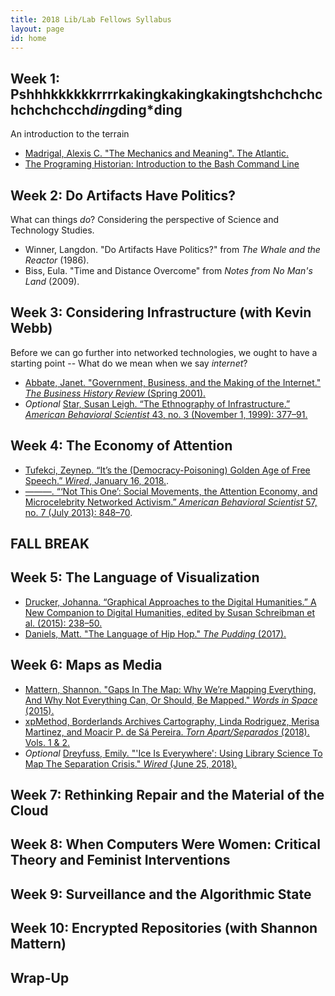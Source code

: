 ```yaml
---
title: 2018 Lib/Lab Fellows Syllabus
layout: page
id: home
---
```


## Week 1: Pshhhkkkkkkrrrrkakingkakingkakingtshchchchchchchchcch*ding*ding*ding
An introduction to the terrain

- [Madrigal, Alexis C. "The Mechanics and Meaning". The Atlantic.](https://www.theatlantic.com/technology/archive/2012/06/the-mechanics-and-meaning-of-that-ol-dial-up-modem-sound/257816/)
- [The Programing Historian: Introduction to the Bash Command Line](https://programminghistorian.org/en/lessons/intro-to-bash)

## Week 2: Do Artifacts Have Politics?
What can things *do*? Considering the perspective of Science and Technology Studies.

- Winner, Langdon. "Do Artifacts Have Politics?" from *The Whale and the Reactor* (1986).
- Biss, Eula. "Time and Distance Overcome" from *Notes from No Man's Land* (2009).

## Week 3: Considering Infrastructure (with Kevin Webb)
Before we can go further into networked technologies, we ought to have a starting point -- What do we mean when we say *internet*?

- [Abbate, Janet. "Government, Business, and the Making of the Internet." *The Business History Review* (Spring 2001).](https://www.zotero.org/groups/2224126/liblab/items/CE7JGUQ9/file)
- *Optional* [Star, Susan Leigh. “The Ethnography of Infrastructure.” *American Behavioral Scientist* 43, no. 3 (November 1, 1999): 377–91.](https://www.zotero.org/groups/2224126/liblab/items/J7SKFFFS/file)

## Week 4: The Economy of Attention
- [Tufekci, Zeynep. “It’s the (Democracy-Poisoning) Golden Age of Free Speech.” *Wired*, January 16, 2018.](https://www.wired.com/story/free-speech-issue-tech-turmoil-new-censorship/).
- [———. “‘Not This One’: Social Movements, the Attention Economy, and Microcelebrity Networked Activism.” *American Behavioral Scientist* 57, no. 7 (July 2013): 848–70](https://www.zotero.org/groups/2224126/liblab/items/SVR9CWXC/file).

## FALL BREAK

## Week 5: The Language of Visualization
- [Drucker, Johanna. “Graphical Approaches to the Digital Humanities.” A New Companion to Digital Humanities, edited by Susan Schreibman et al. (2015): 238–50.](https://www.zotero.org/groups/2224126/liblab/items/VAE35BCK/file)
- [Daniels, Matt. "The Language of Hip Hop." *The Pudding* (2017).](https://pudding.cool/2017/02/vocabulary/)

## Week 6: Maps as Media
- [Mattern, Shannon. "Gaps In The Map: Why We’re Mapping Everything, And Why Not Everything Can, Or Should, Be Mapped." *Words in Space* (2015).](http://wordsinspace.net/shannon/2015/09/18/gaps-in-the-map-why-were-mapping-everything-and-why-not-everything-can-or-should-be-mapped/)
- [xpMethod, Borderlands Archives Cartography, Linda Rodriguez, Merisa Martinez, and Moacir P. de Sá Pereira. *Torn Apart/Separados* (2018). Vols. 1 & 2.](http://xpmethod.plaintext.in/torn-apart/volume/1/index)
- *Optional* [Dreyfuss, Emily. "'Ice Is Everywhere': Using Library Science To Map The Separation Crisis." *Wired* (June 25, 2018).](https://www.wired.com/story/ice-is-everywhere-using-library-science-to-map-child-separation/)

## Week 7: Rethinking Repair and the Material of the Cloud

## Week 8: When Computers Were Women: Critical Theory and Feminist Interventions

## Week 9: Surveillance and the Algorithmic State

## Week 10: Encrypted Repositories (with Shannon Mattern)

## Wrap-Up
